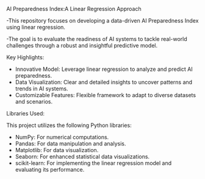 AI Preparedness Index:A Linear Regression Approach

-This repository focuses on developing a data-driven AI Preparedness Index using linear regression.

-The goal is to evaluate the readiness of AI systems to tackle real-world challenges through a robust and insightful predictive model.

 Key Highlights:

- Innovative Model: Leverage linear regression to analyze and predict AI preparedness.
- Data Visualization: Clear and detailed insights to uncover patterns and trends in AI systems.
- Customizable Features: Flexible framework to adapt to diverse datasets and scenarios.

 Libraries Used:
 
  This project utilizes the following Python libraries:
- NumPy: For numerical computations.
- Pandas: For data manipulation and analysis.
- Matplotlib: For data visualization.
- Seaborn: For enhanced statistical data visualizations.
- scikit-learn: For implementing the linear regression model and evaluating its performance.




